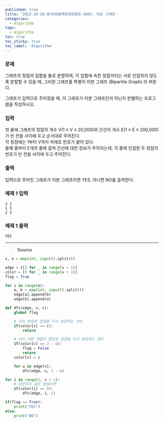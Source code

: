 ```yaml
---
published: true
title: '2023-10-28-동국대SW역량강화캠프-4693. 이분 그래프'
categories:
  - Algorithm
tags:
  - Algorithm
toc: true
toc_sticky: true
toc_label: 'Algorithm'
---
```


### **문제**

그래프의 정점의 집합을 둘로 분할하여, 각 집합에 속한 정점끼리는 서로 인접하지 않도록 분할할 수 있을 때, 그러한 그래프를 특별히 이분 그래프 (Bipartite Graph) 라 부른다.

그래프가 입력으로 주어졌을 때, 이 그래프가 이분 그래프인지 아닌지 판별하는 프로그램을 작성하시오.

### **입력**

첫 줄에 그래프의 정점의 개수 V(1 ≤ V ≤ 20,000)와 간선의 개수 E(1 ≤ E ≤ 200,000)가 빈 칸을 사이에 두고 순서대로 주어진다.  
각 정점에는 1부터 V까지 차례로 번호가 붙어 있다.  
둘째 줄부터 E개의 줄에 걸쳐 간선에 대한 정보가 주어지는데, 각 줄에 인접한 두 정점의 번호가 빈 칸을 사이에 두고 주어진다.

### **출력**

입력으로 주어진 그래프가 이분 그래프이면 YES, 아니면 NO를 출력한다.

### **예제 1 입력**

```
3 2
1 3
2 3
```

### **예제 1 출력**

```
YES
```

---

> **Source**

```python
v, e = map(int, input().split())

edge = [[] for _ in range(v + 1)]
color = [0 for _ in range(v + 1)]
flag = True

for i in range(e):
	a, b = map(int, input().split())
	edge[a].append(b)
	edge[b].append(a)

def dfs(edge, v, c):
	global flag

	# 이미 방문한 정점을 다시 방문하는 경우
	if(color[v] == c):
		return

	# 이미 다른 색깔이 할당된 정점을 다시 방문하는 경우
	if(color[v] == 3 - c):
		flag = False
		return
	color[v] = c

	for u in edge[v]:
		dfs(edge, u, 3 - c)

for i in range(1, v + 1):
	# 방문하지 않은 정점이면
	if(color[i] == 0):
		dfs(edge, i, 1)

if(flag == True):
	print("YES")
else:
	print("NO")
```
